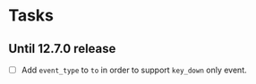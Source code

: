 # Tasks

## Until 12.7.0 release

- [ ] Add `event_type` to `to` in order to support `key_down` only event.
